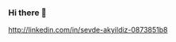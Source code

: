 ### Hi there 👋

<!--
**sevdeakyildiz/sevdeakyildiz** is a ✨ _special_ ✨ repository because its `README.md` (this file) appears on your GitHub profile.

Here are some ideas to get you started:

- 🔭 I’m currently working on ...
- 🌱 I’m currently learning python and c#
- 👯 I’m looking to collaborate on ...
- 🤔 I’m looking for help with ...
- 💬 Ask me about linkedln and instagram
- 📫 How to reach me: ...
- 😄 Pronouns: ...
- ⚡ Fun fact: ...
-->
http://linkedin.com/in/sevde-akyildiz-0873851b8
